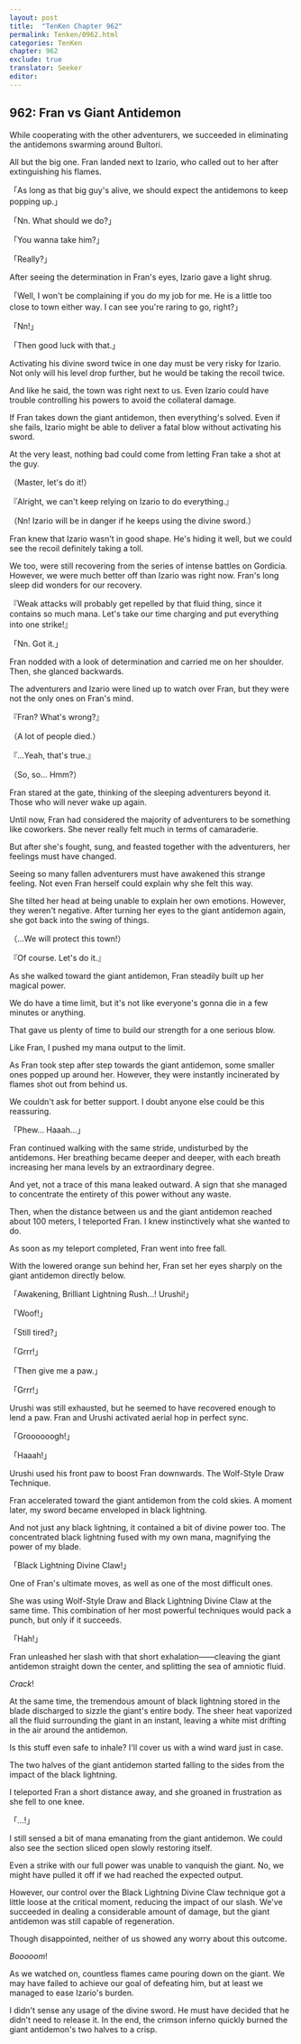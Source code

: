 ```yaml
---
layout: post
title:  "TenKen Chapter 962"
permalink: Tenken/0962.html
categories: TenKen
chapter: 962
exclude: true
translator: Seeker
editor: 
---
```

<h2>962: Fran vs Giant Antidemon</h2>

While cooperating with the other adventurers, we succeeded in eliminating the antidemons swarming around Bultori.

All but the big one. Fran landed next to Izario, who called out to her after extinguishing his flames.

「As long as that big guy's alive, we should expect the antidemons to keep popping up.」

「Nn. What should we do?」

「You wanna take him?」

「Really?」

After seeing the determination in Fran's eyes, Izario gave a light shrug.

「Well, I won't be complaining if you do my job for me. He is a little too close to town either way. I can see you're raring to go, right?」

「Nn!」

「Then good luck with that.」

Activating his divine sword twice in one day must be very risky for Izario. Not only will his level drop further, but he would be taking the recoil twice.

And like he said, the town was right next to us. Even Izario could have trouble controlling his powers to avoid the collateral damage.

If Fran takes down the giant antidemon, then everything's solved. Even if she fails, Izario might be able to deliver a fatal blow without activating his sword.

At the very least, nothing bad could come from letting Fran take a shot at the guy.

（Master, let's do it!）

『Alright, we can't keep relying on Izario to do everything.』

（Nn! Izario will be in danger if he keeps using the divine sword.）

Fran knew that Izario wasn't in good shape. He's hiding it well, but we could see the recoil definitely taking a toll.

We too, were still recovering from the series of intense battles on Gordicia. However, we were much better off than Izario was right now. Fran's long sleep did wonders for our recovery.

『Weak attacks will probably get repelled by that fluid thing, since it contains so much mana. Let's take our time charging and put everything into one strike!』

「Nn. Got it.」

Fran nodded with a look of determination and carried me on her shoulder. Then, she glanced backwards.

The adventurers and Izario were lined up to watch over Fran, but they were not the only ones on Fran's mind.

『Fran? What's wrong?』

（A lot of people died.）

『...Yeah, that's true.』

（So, so... Hmm?）

Fran stared at the gate, thinking of the sleeping adventurers beyond it. Those who will never wake up again.

Until now, Fran had considered the majority of adventurers to be something like coworkers. She never really felt much in terms of camaraderie.

But after she's fought, sung, and feasted together with the adventurers, her feelings must have changed.

Seeing so many fallen adventurers must have awakened this strange feeling. Not even Fran herself could explain why she felt this way.

She tilted her head at being unable to explain her own emotions. However, they weren't negative. After turning her eyes to the giant antidemon again, she got back into the swing of things.

（...We will protect this town!）

『Of course. Let's do it.』

As she walked toward the giant antidemon, Fran steadily built up her magical power.

We do have a time limit, but it's not like everyone's gonna die in a few minutes or anything.

That gave us plenty of time to build our strength for a one serious blow.

Like Fran, I pushed my mana output to the limit.

As Fran took step after step towards the giant antidemon, some smaller ones popped up around her. However, they were instantly incinerated by flames shot out from behind us.

We couldn't ask for better support. I doubt anyone else could be this reassuring.

「Phew... Haaah...」

Fran continued walking with the same stride, undisturbed by the antidemons. Her breathing became deeper and deeper, with each breath increasing her mana levels by an extraordinary degree.

And yet, not a trace of this mana leaked outward. A sign that she managed to concentrate the entirety of this power without any waste.

Then, when the distance between us and the giant antidemon reached about 100 meters, I teleported Fran. I knew instinctively what she wanted to do.

As soon as my teleport completed, Fran went into free fall.

With the lowered orange sun behind her, Fran set her eyes sharply on the giant antidemon directly below.

「Awakening, Brilliant Lightning Rush...! Urushi!」

「Woof!」

「Still tired?」

「Grrr!」

「Then give me a paw.」

「Grrr!」

Urushi was still exhausted, but he seemed to have recovered enough to lend a paw. Fran and Urushi activated aerial hop in perfect sync.

「Groooooogh!」

「Haaah!」

Urushi used his front paw to boost Fran downwards. The Wolf-Style Draw Technique.

Fran accelerated toward the giant antidemon from the cold skies. A moment later, my sword became enveloped in black lightning.

And not just any black lightning, it contained a bit of divine power too. The concentrated black lightning fused with my own mana, magnifying the power of my blade.

「Black Lightning Divine Claw!」

One of Fran's ultimate moves, as well as one of the most difficult ones.

She was using Wolf-Style Draw and Black Lightning Divine Claw at the same time. This combination of her most powerful techniques would pack a punch, but only if it succeeds.

「Hah!」

Fran unleashed her slash with that short exhalation――cleaving the giant antidemon straight down the center, and splitting the sea of amniotic fluid.

*Crack*!

At the same time, the tremendous amount of black lightning stored in the blade discharged to sizzle the giant's entire body. The sheer heat vaporized all the fluid surrounding the giant in an instant, leaving a white mist drifting in the air around the antidemon.

Is this stuff even safe to inhale? I'll cover us with a wind ward just in case.

The two halves of the giant antidemon started falling to the sides from the impact of the black lightning.

I teleported Fran a short distance away, and she groaned in frustration as she fell to one knee.

「...!」

I still sensed a bit of mana emanating from the giant antidemon. We could also see the section sliced open slowly restoring itself.

Even a strike with our full power was unable to vanquish the giant. No, we might have pulled it off if we had reached the expected output.

However, our control over the Black Lightning Divine Claw technique got a little loose at the critical moment, reducing the impact of our slash. We've succeeded in dealing a considerable amount of damage, but the giant antidemon was still capable of regeneration.

Though disappointed, neither of us showed any worry about this outcome.

*Booooom*!

As we watched on, countless flames came pouring down on the giant. We may have failed to achieve our goal of defeating him, but at least we managed to ease Izario's burden.

I didn't sense any usage of the divine sword. He must have decided that he didn't need to release it. In the end, the crimson inferno quickly burned the giant antidemon's two halves to a crisp.







